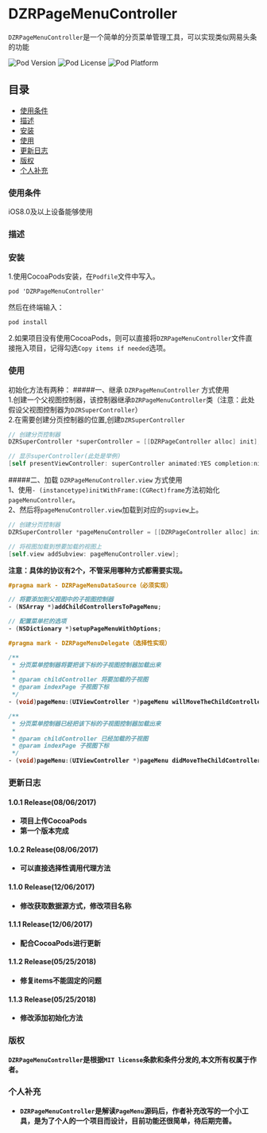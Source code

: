 # DZRPageMenuController
`DZRPageMenuController`是一个简单的分页菜单管理工具，可以实现类似网易头条的功能

![Pod Version](https://img.shields.io/badge/pod-v1.1.3-brightgreen.svg?style=flat) ![Pod License](https://img.shields.io/badge/license-MIT-lightgrey.svg?style=flat) ![Pod Platform](https://img.shields.io/badge/platform-iOS-yellow.svg?style=flat)

## 目录
* [使用条件](#使用条件)
* [描述](#描述)
* [安装](#安装)
* [使用](#使用)
* [更新日志](#更新日志)
* [版权](#版权)
* [个人补充](#个人补充)

### 使用条件
iOS8.0及以上设备能够使用

### 描述

### 安装
1.使用CocoaPods安装，在`Podfile`文件中写入。

    pod 'DZRPageMenuController'
然后在终端输入：
	
	pod install
2.如果项目没有使用CocoaPods，则可以直接将`DZRPageMenuController`文件直接拖入项目，记得勾选`Copy items if needed`选项。
	
### 使用
初始化方法有两种：
#####一、继承 `DZRPageMenuController` 方式使用  
1.创建一个父视图控制器，该控制器继承`DZRPageMenuController`类（注意：此处假设父视图控制器为`DZRSuperController`）  
2.在需要创建分页控制器的位置,创建`DZRSuperController`

```objective-c
// 创建分页控制器
DZRSuperController *superController = [[DZRPageController alloc] init];

// 显示superController(此处是举例)
[self presentViewController: superController animated:YES completion:nil];
```
#####二、加载 `DZRPageMenuController.view` 方式使用  
1、使用`- (instancetype)initWithFrame:(CGRect)frame`方法初始化`pageMenuController`。  
2、然后将`pageMenuController.view`加载到对应的`supview`上。

```objective-c
// 创建分页控制器
DZRSuperController *pageMenuController = [[DZRPageController alloc] init];

// 将视图加载到想要加载的视图上
[self.view addSubview: pageMenuController.view];
```

<strong>注意：具体的协议有2个，不管采用哪种方式都需要实现。
```objective-c
#pragma mark - DZRPageMenuDataSource（必须实现）

// 将要添加到父视图中的子视图控制器
- (NSArray *)addChildControllersToPageMenu;

// 配置菜单栏的选项
- (NSDictionary *)setupPageMenuWithOptions;
```

```objective-c
#pragma mark - DZRPageMenuDelegate（选择性实现）

/**
 * 分页菜单控制器将要把该下标的子视图控制器加载出来
 *
 * @param childController 将要加载的子视图
 * @param indexPage 子视图下标
 */
- (void)pageMenu:(UIViewController *)pageMenu willMoveTheChildController:(UIViewController *)childController atIndexPage:(NSInteger)indexPage;

/**
 * 分页菜单控制器已经把该下标的子视图控制器加载出来
 *
 * @param childController 已经加载的子视图
 * @param indexPage 子视图下标
 */
- (void)pageMenu:(UIViewController *)pageMenu didMoveTheChildController:(UIViewController *)childController atIndexPage:(NSInteger)indexPage;
```

### 更新日志

#### 1.0.1 Release(08/06/2017)
* 项目上传CocoaPods
* 第一个版本完成

#### 1.0.2 Release(08/06/2017)
* 可以直接选择性调用代理方法 

#### 1.1.0 Release(12/06/2017)
* 修改获取数据源方式，修改项目名称

#### 1.1.1 Release(12/06/2017)
* 配合CocoaPods进行更新

#### 1.1.2 Release(05/25/2018)
* 修复items不能固定的问题

#### 1.1.3 Release(05/25/2018)
* 修改添加初始化方法

### 版权
`DZRPageMenuController`是根据`MIT license`条款和条件分发的,本文所有权属于作者。

### 个人补充
* `DZRPageMenuController`是解读`PageMenu`源码后，作者补充改写的一个小工具，是为了个人的一个项目而设计，目前功能还很简单，待后期完善。
